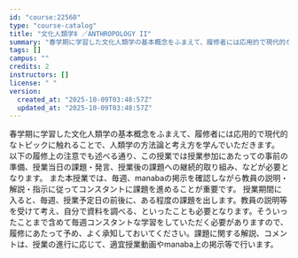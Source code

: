 ```yaml
---
id: "course:22560"
type: "course-catalog"
title: "文化人類学Ⅱ ／ANTHROPOLOGY II"
summary: "春学期に学習した文化人類学の基本概念をふまえて、履修者には応用的で現代的なトピックに触れることで、人類学の方法論と考え方を学んでいただきます。 以下の履修上の注意でも述べる通り、この授業では授業参加にあたっての事前の準備、授業当日の課題・発…"
tags: []
campus: ""
credits: 2
instructors: []
license: " "
version:
  created_at: "2025-10-09T03:48:57Z"
  updated_at: "2025-10-09T03:48:57Z"
---
```


春学期に学習した文化人類学の基本概念をふまえて、履修者には応用的で現代的なトピックに触れることで、人類学の方法論と考え方を学んでいただきます。 以下の履修上の注意でも述べる通り、この授業では授業参加にあたっての事前の準備、授業当日の課題・発言、授業後の課題への継続的取り組み、などが必要となります。 また本授業では、毎週、manabaの掲示を確認しながら教員の説明・解説・指示に従ってコンスタントに課題を進めることが重要です。 授業期間に入ると、毎週、授業予定日の前後に、ある程度の課題を出します。教員の説明等を受けて考え、自分で資料を調べる、といったことも必要となります。そういったことまで含めて毎週コンスタントな学習をしていただく必要がありますので、履修にあたって予め、よく承知しておいてください。課題に関する解説、コメントは、授業の進行に応じて、適宜授業動画やmanaba上の掲示等で行います。
